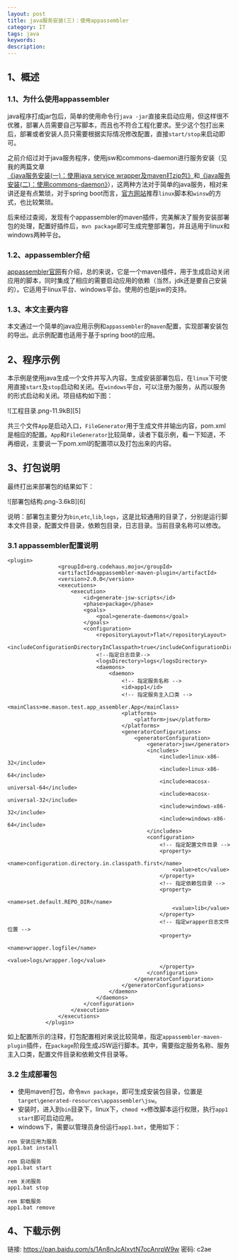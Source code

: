 ```yaml
---
layout: post
title: java服务安装(三)：使用appassembler
category: IT
tags: java
keywords: 
description: 
---
```


## 1、概述

### 1.1、为什么使用appassembler
java程序打成jar包后，简单的使用命令行`java -jar`直接来启动应用，但这样很不优雅，部署人员需要自己写脚本，而且也不符合工程化要求。至少这个包打出来后，部署或者安装人员只需要根据实际情况修改配置，直接`start/stop`来启动即可。

之前介绍过对于java服务程序，使用jsw和commons-daemon进行服务安装（见我的两篇文章[《java服务安装(一)：使用java service wrapper及maven打zip包》][1]和[《java服务安装(二)：使用commons-daemon》][2]），这两种方法对于简单的java服务，相对来讲还是有点繁琐，对于spring boot而言，[官方网站][3]推荐`linux`脚本和`winsw`的方式，也比较繁琐。

后来经过查阅，发现有个appassembler的maven插件，完美解决了服务安装部署包的处理，配置好插件后，`mvn package`即可生成完整部署包，并且适用于linux和windows两种平台。

### 1.2、appassembler介绍
[appassembler官网][4]有介绍，总的来说，它是一个maven插件，用于生成启动关闭应用的脚本，同时集成了相应的需要启动应用的依赖（当然，jdk还是要自己安装的）。它适用于linux平台、windows平台。使用的也是jsw的支持。

### 1.3、本文主要内容
本文通过一个简单的java应用示例和`appassembler`的`maven`配置，实现部署安装包的导出。此示例配置也适用于基于spring boot的应用。

## 2、程序示例
本示例是使用java生成一个文件并写入内容。生成安装部署包后，在`linux`下可使用直接`start`及`stop`启动和关闭。在`windows`平台，可以注册为服务，从而以服务的形式启动和关闭。项目结构如下图：

![工程目录.png-11.9kB][5]

共三个文件`App`是启动入口，`FileGenerator`用于生成文件并输出内容，pom.xml是相应的配置。`App`和`FileGenerator`比较简单，读者下载示例，看一下知道，不再细说，主要说一下pom.xml的配置项以及打包出来的内容。

## 3、打包说明
最终打出来部署包的结果如下：

![部署包结构.png-3.6kB][6]

说明：部署包主要分为`bin`,`etc`,`lib`,`logs`，这是比较通用的目录了，分别是运行脚本文件目录，配置文件目录，依赖包目录，日志目录。当前目录名称可以修改。

### 3.1 appassembler配置说明

```
<plugin>
				<groupId>org.codehaus.mojo</groupId>
				<artifactId>appassembler-maven-plugin</artifactId>
				<version>2.0.0</version>
				<executions>
					<execution>
						<id>generate-jsw-scripts</id>
						<phase>package</phase>
						<goals>
							<goal>generate-daemons</goal>
						</goals>
						<configuration>
							<repositoryLayout>flat</repositoryLayout>
							<includeConfigurationDirectoryInClasspath>true</includeConfigurationDirectoryInClasspath>
							<!--指定日志目录-->
							<logsDirectory>logs</logsDirectory>
							<daemons>
								<daemon>
									<!-- 指定服务名称 -->
									<id>app1</id>
									<!-- 指定服务主入口类 -->
									<mainClass>me.mason.test.app_assembler.App</mainClass>
									<platforms>
										<platform>jsw</platform>
									</platforms>
									<generatorConfigurations>
										<generatorConfiguration>
											<generator>jsw</generator>
											<includes>
												<include>linux-x86-32</include>
												<include>linux-x86-64</include>
												<include>macosx-universal-64</include>
												<include>macosx-universal-32</include>
												<include>windows-x86-32</include>
												<include>windows-x86-64</include>
											</includes>
											<configuration>
												<!-- 指定配置文件目录 -->
												<property>
													<name>configuration.directory.in.classpath.first</name>
													<value>etc</value>
												</property>
												<!-- 指定依赖包目录 -->
												<property>
													<name>set.default.REPO_DIR</name>
													<value>lib</value>
												</property>
												<!-- 指定wrapper日志文件位置 -->
												<property>
													<name>wrapper.logfile</name>
													<value>logs/wrapper.log</value>
												</property>
											</configuration>
										</generatorConfiguration>
									</generatorConfigurations>
								</daemon>
							</daemons>
						</configuration>
					</execution>
				</executions>
			</plugin>
```

如上配置所示的注释，打包配置相对来说比较简单，指定`appassembler-maven-plugin`插件，在`package`阶段生成JSW运行脚本。其中，需要指定服务名称、服务主入口类，配置文件目录和依赖文件目录等。

### 3.2 生成部署包

- 使用maven打包，命令`mvn package`，即可生成安装包目录，位置是`target\generated-resources\appassembler\jsw`。
- 安装时，进入到`bin`目录下，linux下，`chmod +x`修改脚本运行权限，执行`app1 start`即可启动应用。
- windows下，需要以管理员身份运行`app1.bat`，使用如下：
``` 
rem 安装应用为服务
app1.bat install 

rem 启动服务
app1.bat start 

rem 关闭服务
app1.bat stop

rem 卸载服务
app1.bat remove 
```

## 4、下载示例
链接: https://pan.baidu.com/s/1An8nJcAIxvtN7ocAnrpW9w 密码: c2ae

  [1]: https://mianshenglee.github.io/2016/07/02/java_service%281%29-java_service_wrapper_and_maven_zip.html
  [2]: https://mianshenglee.github.io/2016/07/04/java_service%282%29-commons-daemon.html
  [3]: https://docs.spring.io/spring-boot/docs/current/reference/html/deployment-install.html
  [4]: http://www.mojohaus.org/appassembler/appassembler-maven-plugin/
